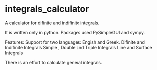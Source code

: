 # integrals_calculator
A calculator for difinite and indifinite integrals.

It is written only in python. 
Packages used PySimpleGUI and sympy.

Features:
Support for two languages: Engish and Greek.
Difinite and Indifinite Integrals
Simple , Double and Triple Integrals
Line and Surface Integrals
  
There is an effort to calculate general integrals. 

